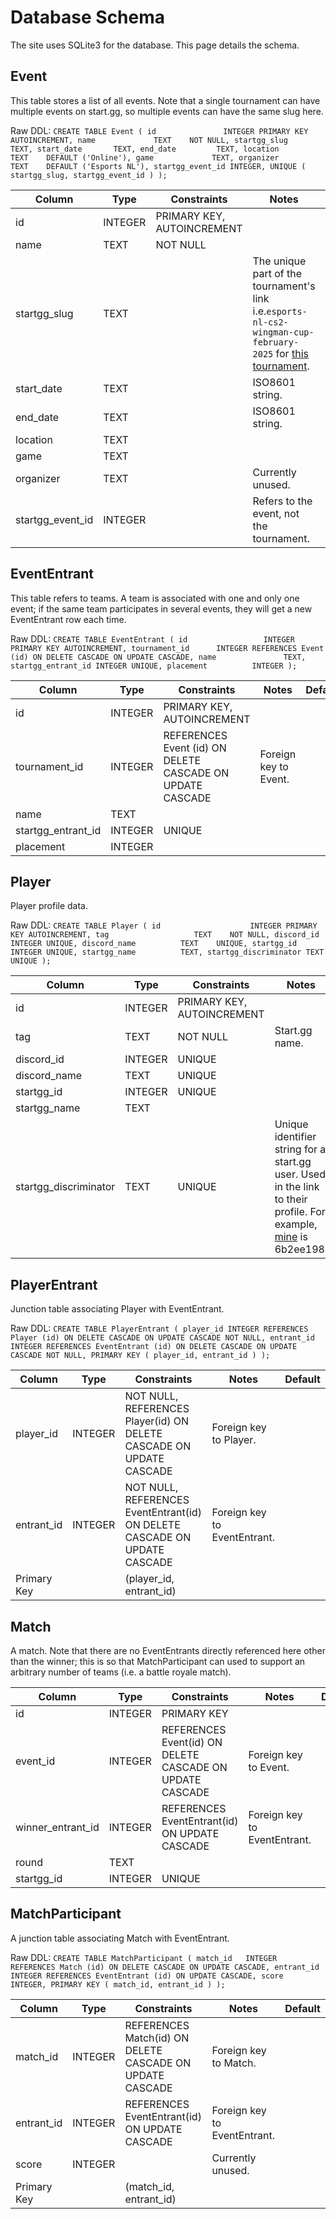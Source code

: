 # Database Schema
The site uses SQLite3 for the database. This page details the schema.

## Event
This table stores a list of all events. Note that a single tournament can have multiple events on start.gg,
so multiple events can have the same slug here. 

Raw DDL: ``CREATE TABLE Event (
    id               INTEGER PRIMARY KEY AUTOINCREMENT,
    name             TEXT    NOT NULL,
    startgg_slug     TEXT,
    start_date       TEXT,
    end_date         TEXT,
    location         TEXT    DEFAULT ('Online'),
    game             TEXT,
    organizer        TEXT    DEFAULT ('Esports NL'),
    startgg_event_id INTEGER,
    UNIQUE (
        startgg_slug,
        startgg_event_id
    )
);
``

| Column            | Type    | Constraints                     | Notes                                                                                                                                                    | Default      |
|------------------|--------|---------------------------------|----------------------------------------------------------------------------------------------------------------------------------------------------------|-------------|
| id               | INTEGER | PRIMARY KEY, AUTOINCREMENT      |                                                                                                                                                          |             |
| name             | TEXT    | NOT NULL                        |                                                                                                                                                          |             |
| startgg_slug     | TEXT    |                                 | The unique part of the tournament's link i.e.`esports-nl-cs2-wingman-cup-february-2025` for [this tournament](esports-nl-cs2-wingman-cup-february-2025). |             |
| start_date       | TEXT    |                                 | ISO8601 string.                                                                                                                                          |             |
| end_date         | TEXT    |                                 | ISO8601 string.                                                                                                                                          |             |
| location         | TEXT    |                                 |                                                                                                                                                          | 'Online'    |
| game             | TEXT    |                                 |                                                                                                                                                          |             |
| organizer        | TEXT    |                                 | Currently unused.                                                                                                                                        | 'Esports NL'|
| startgg_event_id | INTEGER |                                 | Refers to the event, not the tournament.                                                                                                                 |             |

## EventEntrant
This table refers to teams. A team is associated with one and only one event; if the same team participates in several 
events, they will get a new EventEntrant row each time. 

Raw DDL: ``CREATE TABLE EventEntrant (
    id                 INTEGER PRIMARY KEY AUTOINCREMENT,
    tournament_id      INTEGER REFERENCES Event (id) ON DELETE CASCADE
                                                     ON UPDATE CASCADE,
    name               TEXT,
    startgg_entrant_id INTEGER UNIQUE,
    placement          INTEGER
);
``

| Column              | Type    | Constraints                                | Notes                 | Default |
|--------------------|--------|--------------------------------------------|-----------------------|---------|
| id                 | INTEGER | PRIMARY KEY, AUTOINCREMENT                 |                       |         |
| tournament_id      | INTEGER | REFERENCES Event (id) ON DELETE CASCADE ON UPDATE CASCADE | Foreign key to Event. |         |
| name               | TEXT    |                                            |                       |         |
| startgg_entrant_id | INTEGER | UNIQUE                                     |                       |         |
| placement          | INTEGER |                                            |                       |         |

## Player
Player profile data. 

Raw DDL: ``CREATE TABLE Player (
    id                    INTEGER PRIMARY KEY AUTOINCREMENT,
    tag                   TEXT    NOT NULL,
    discord_id            INTEGER UNIQUE,
    discord_name          TEXT    UNIQUE,
    startgg_id            INTEGER UNIQUE,
    startgg_name          TEXT,
    startgg_discriminator TEXT    UNIQUE
);
``

| Column                  | Type    | Constraints                     | Notes                                                                                                                                                 | Default |
|-------------------------|--------|---------------------------------|-------------------------------------------------------------------------------------------------------------------------------------------------------|---------|
| id                      | INTEGER | PRIMARY KEY, AUTOINCREMENT      |                                                                                                                                                       |         |
| tag                     | TEXT    | NOT NULL                        | Start.gg name.                                                                                                                                        |         |
| discord_id              | INTEGER | UNIQUE                          |                                                                                                                                                       |         |
| discord_name            | TEXT    | UNIQUE                          |                                                                                                                                                       |         |
| startgg_id              | INTEGER | UNIQUE                          |                                                                                                                                                       |         |
| startgg_name            | TEXT    |                                 |                                                                                                                                                       |         |
| startgg_discriminator   | TEXT    | UNIQUE                          | Unique identifier string for a start.gg user. Used in the link to their profile. For example, [mine](https://www.start.gg/user/6b2ee198) is 6b2ee198. |         |

## PlayerEntrant
Junction table associating Player with EventEntrant. 

Raw DDL: ``CREATE TABLE PlayerEntrant ( player_id INTEGER REFERENCES Player (id) ON DELETE CASCADE ON UPDATE CASCADE NOT NULL, entrant_id INTEGER REFERENCES EventEntrant (id) ON DELETE CASCADE ON UPDATE CASCADE NOT NULL, PRIMARY KEY ( player_id, entrant_id ) );``

| Column      | Type    | Constraints                                              | Notes                              | Default |
|------------|--------|----------------------------------------------------------|------------------------------------|---------|
| player_id   | INTEGER | NOT NULL, REFERENCES Player(id) ON DELETE CASCADE ON UPDATE CASCADE | Foreign key to Player.       |         |
| entrant_id  | INTEGER | NOT NULL, REFERENCES EventEntrant(id) ON DELETE CASCADE ON UPDATE CASCADE | Foreign key to EventEntrant. |         |
| Primary Key |         | (player_id, entrant_id)                                   |               |         |

## Match
A match. Note that there are no EventEntrants directly referenced here other than the winner; this is so that MatchParticipant can used to support an arbitrary
number of teams (i.e. a battle royale match).

| Column             | Type    | Constraints                                             | Notes                        | Default |
|-------------------|--------|---------------------------------------------------------|------------------------------|---------|
| id                 | INTEGER | PRIMARY KEY                                             |                              |         |
| event_id           | INTEGER | REFERENCES Event(id) ON DELETE CASCADE ON UPDATE CASCADE | Foreign key to Event.        |         |
| winner_entrant_id  | INTEGER | REFERENCES EventEntrant(id) ON UPDATE CASCADE          | Foreign key to EventEntrant. |         |
| round              | TEXT    |                                                         |                              |         |
| startgg_id         | INTEGER | UNIQUE                                                  |                              |         |

## MatchParticipant
A junction table associating Match with EventEntrant.

Raw DDL: ``CREATE TABLE MatchParticipant (
    match_id   INTEGER REFERENCES Match (id) ON DELETE CASCADE
                                             ON UPDATE CASCADE,
    entrant_id INTEGER REFERENCES EventEntrant (id) ON UPDATE CASCADE,
    score      INTEGER,
    PRIMARY KEY (
        match_id,
        entrant_id
    )
);
``

| Column      | Type    | Constraints                                             | Notes                        | Default |
|------------|--------|---------------------------------------------------------|------------------------------|---------|
| match_id    | INTEGER | REFERENCES Match(id) ON DELETE CASCADE ON UPDATE CASCADE | Foreign key to Match.        |         |
| entrant_id  | INTEGER | REFERENCES EventEntrant(id) ON UPDATE CASCADE           | Foreign key to EventEntrant. |         |
| score       | INTEGER |                                                         | Currently unused.            |         |
| Primary Key |         | (match_id, entrant_id)                                  |        |         |

